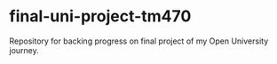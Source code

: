 # final-uni-project-tm470
Repository for backing progress on final project of my Open University journey.
